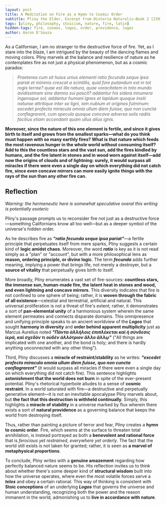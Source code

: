 ```yaml
---
layout: post
title: A Meditation on Fire as a Hymn to Cosmic Order
subtitle: Pliny the Elder, Excerpt from Historia Naturalis–Book 2 [239]
tags: [pliny, philosophy, stoicism, nature, fire, latin]
hidden-tags: fire, cosmos, logos, order, providence, logos
author: Aaron D'Souza
---
```


As a Californian, I am no stranger to the destructive force of fire. Yet, as I stare into the blaze, I am intrigued by the beauty of the dancing flames and moving colors. Pliny marvels at the balance and resilience of nature as he contemplates fire as not just a physical phenomenon, but as a cosmic paradox:

> _Praeterea cum sit huius unius elementi ratio fecunda seque ipsa pariat et minimis crescat a scintillis, quid fore putandum est in tot rogis terrae? quae est illa natura, quae voracitatem in toto mundo avidissimam sine damno sui pascit? addantur his sidera innumera ingensque sol, addantur humani ignes et lapidum quoque insiti naturae attritique inter se ligni, iam nubium et origines fulminum: excedet profecto miracula omnia ullum diem fuisse, quo non cuncta conflagrarent, cum specula quoque concava adversa solis radiis facilius etiam accendant quam ullus alius ignis._

**Moreover, since the nature of this one element is fertile, and since it gives birth to itself and grows from the smallest sparks—what do you think must happen with so many earthly fires? What is that nature which feeds the most ravenous hunger in the whole world without consuming itself? Add to this the countless stars and the vast sun, add the fires kindled by humans, and the fire latent in stones and in wood worn against itself—add now the origins of clouds and of lightning: surely, it would surpass all miracles if there were even a single day on which everything did not catch fire, since even concave mirrors can more easily ignite things with the rays of the sun than any other fire can.**

## Reflection

_Warning: the hermeneutic here is somewhat speculative overal this writing is potentially esoteric_

Pliny's passage prompts us to reconsider fire not just as a destructive force—something Californians know all too well—but as a deeper symbol of the universe's hidden order.

As he describes fire as **_"ratio fecunda seque ipsa pariat"_**—a fertile principle that perpetuates itself from mere sparks, Pliny suggests a certain kind of **logic amidst chaos**. Moreover, the word **_ratio_** is key as it is not read simply as a "plan" or "account", but with a more philosophical lens as **reason, ordering principle, or divine logic**. The term **_fecunda_** adds further meaning, implying a power that brings life, not merely a destroyer, but a **source of vitality** that perpetually gives birth to itself.

More broadly, Pliny enumerates a vast set of fire-sources: **countless stars, the immense sun, human-made fire, the latent heat in stones and wood, and even lightning and concave mirrors**. This diversity indicates that fire is not confined to one sphere of being; rather, it is **woven through the fabric of all existence**—celestial and terrestrial, artificial and natural. This universal proliferation is not a threat of fire's extent; rather, it demonstrates a sort of **pan-elemental unity** of a harmonious system wherein the same element permeates and connects disparate domains. This omnipresence and unifying principle speaks to an ancient worldview of the **_Logos_** that sought **harmony in diversity** and **order behind apparent multiplicity** just as Marcus Aurelius noted **_"Πάντα ἀλλήλοις ἐπιπλέκεται καὶ ἡ σύνδεσις ἱερά, καὶ σχεδόν τι οὐδὲν ἀλλότριον ἄλλο ἄλλῳ"_** ("All things are implicated with one another, and the bond is holy; and there is hardly anything unconnected with any other thing").

Third, Pliny discusses a **miracle of restraint/stability** as he writes: **_"excedet profecto miracula omnia ullum diem fuisse, quo non cuncta conflagrarent"_** (it would surpass all miracles if there were even a single day on which everything did not catch fire). This sentence highlights **astonishment that the world does not burn** in spite of the ever-present potential. Pliny's rhetorical hyperbole alludes to a sense of **cosmic restraint**. In a world saturated with fire—a destructive and perpetually generative element—it is not an inevitable apocalypse Pliny marvels about, but **the fact that this destruction is withheld continually**. Simply, this highlights a **miracle of stability** in a universe marked by flux wherein there exists a sort of **natural providence** as a governing balance that keeps the world from destroying itself.

Thus, rather than painting a picture of terror and fear, Pliny creates a **hymn to cosmic order**. Fire, which seems at the surface to threaten total annihilation, is instead portrayed as both a **benevolent and rational force** that is _ferocious yet restrained_, _everywhere yet orderly_. The fact that the world still exists is not taken for granted; rather, it is seen as **a marvel of metaphysical proportions**.

To conclude, Pliny writes with a **genuine amazement** regarding how perfectly balanced nature seems to be. His reflection invites us to think about whether there's some deeper kind of **structural wisdom** built into how the universe operates, where even the most volatile forces serve a **_telos_** and obey a certain rational. This way of thinking is consistent with **Stoic conceptions** of an underlying **_Logos_** that governs the universe and human understanding, recognizing both the power and the reason immanent in the world, admonishing us to **live in accordance with nature**.
